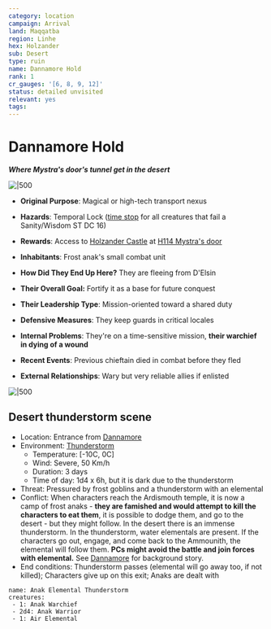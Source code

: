 ```yaml
---
category: location
campaign: Arrival
land: Maqqatba
region: Linhe
hex: Holzander
sub: Desert
type: ruin
name: Dannamore Hold
rank: 1
cr_gauges: '[6, 8, 9, 12]'
status: detailed unvisited
relevant: yes
tags: 
---
```


# Dannamore Hold
***Where Mystra's door's tunnel get in the desert***

![|500](https://i.imgur.com/AMo6nxC.png)

- **Original Purpose**: Magical or high-tech transport nexus
- **Hazards**: Temporal Lock ([time stop](https://www.5esrd.com/database/spell/time-stop) for all creatures that fail a Sanity/Wisdom ST DC 16)
- **Rewards**: Access to [Holzander Castle](holzanderCastle.md) at [H114 Mystra's door](holzanderCastleL1.md#H114%20Mystra's%20door)

- **Inhabitants**: Frost anak's small combat unit
- **How Did They End Up Here?** They are fleeing from D'Elsin
- **Their Overall Goal:** Fortify it as a base for future conquest
- **Their Leadership Type**: Mission-oriented toward a shared duty
- **Defensive Measures**: They keep guards in critical locales
- **Internal Problems**: They're on a time-sensitive mission, **their warchief in dying of a wound**
- **Recent Events**: Previous chieftain died in combat before they fled
- **External Relationships**: Wary but very reliable allies if enlisted

![|500](https://i.imgur.com/2vRHLRe.png)

## Desert thunderstorm scene

- Location: Entrance from [Dannamore](dannamore.md)
- Environment: [Thunderstorm](../../../rules/houseRules.md#Thunderstorm)
	- Temperature: [-10C, 0C]
	- Wind: Severe, 50 Km/h
	- Duration: 3 days
	- Time of day: 1d4 x 6h, but it is dark due to the thunderstorm
- Threat: Pressured by frost goblins and a thunderstorm with an elemental
- Conflict: When characters reach the Ardismouth temple, it is now a camp of frost anaks - **they are famished and would attempt to kill the characters to eat them**, it is possible to dodge them, and go to the desert - but they might follow. In the desert there is an immense thunderstorm. In the thunderstorm, water elementals are present. If the characters go out, engage, and come back to the Ammounith, the elemental will follow them. **PCs might avoid the battle and join forces with elemental.** See [Dannamore](dannamore.md) for background story.
- End conditions: Thunderstorm passes (elemental will go away too, if not killed); Characters give up on this exit; Anaks are dealt with

```encounter
name: Anak Elemental Thunderstorm
creatures:
 - 1: Anak Warchief
 - 2d4: Anak Warrior
 - 1: Air Elemental
```
